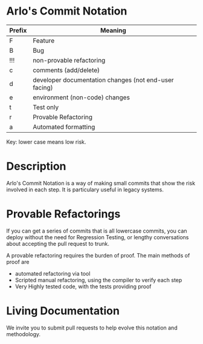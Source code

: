 # Arlo's Commit Notation

| Prefix  | Meaning |
| ------------- | ------------- |
| F             | Feature       | 
| B | Bug | 
| !!! | non-provable refactoring | 
| c | comments (add/delete) | 
| d | developer documentation changes (not end-user facing) |
| e | environment (non-code) changes | 
| t | Test only | 
| r | Provable Refactoring | 
| a | Automated formatting | 

Key: lower case means low risk.

# Description
Arlo's Commit Notation is a way of making small commits that show the risk involved in each step. It is particulary useful in legacy systems. 

# Provable Refactorings
If you can get a series of commits that is all lowercase commits, you can deploy without the need for Regression Testing, or lengthy conversations about accepting the pull request to trunk.

A provable refactoring requires the burden of proof. The main methods of proof are
* automated refactoring via tool
* Scripted manual refactoring, using the compiler to verify each step
* Very Highly tested code, with the tests providing proof

# Living Documentation
We invite you to submit pull requests to help evolve this notation and methodology.
